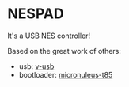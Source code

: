 NESPAD
======

It's a USB NES controller!

Based on the great work of others:
 - usb: [v-usb](http://www.obdev.at/products/vusb/index.html)
 - bootloader: [micronuleus-t85](https://github.com/Bluebie/micronucleus-t85)
